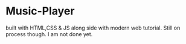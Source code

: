 # Music-Player

built with HTML,CSS & JS along side with modern web tutorial. Still on process though. I am not done yet.
